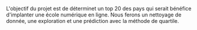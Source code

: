 L'objectif du projet est de déterminet un top 20 des pays qui serait bénéfice d'implanter une école numérique en ligne. Nous ferons un nettoyage de donnée, une exploration et une prédiction avec la méthode de quartile.

